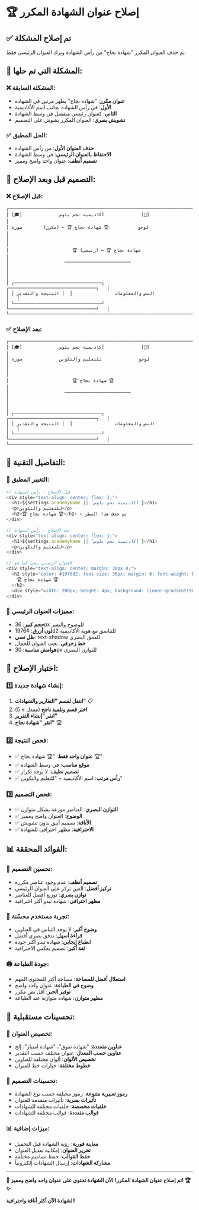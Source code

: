 # 🏆 إصلاح عنوان الشهادة المكرر

## ✅ تم إصلاح المشكلة

تم حذف العنوان المكرر "شهادة نجاح" من رأس الشهادة وترك العنوان الرئيسي فقط.

## 🎯 **المشكلة التي تم حلها:**

### ❌ **المشكلة السابقة:**
- **عنوان مكرر**: "شهادة نجاح" يظهر مرتين في الشهادة
- **الأول**: في رأس الشهادة بجانب اسم الأكاديمية
- **الثاني**: كعنوان رئيسي منفصل في وسط الشهادة
- **تشويش بصري**: العنوان المكرر يشوش على التصميم

### ✅ **الحل المطبق:**
- **حذف العنوان الأول**: من رأس الشهادة
- **الاحتفاظ بالعنوان الرئيسي**: في وسط الشهادة
- **تصميم أنظف**: عنوان واحد واضح ومميز

## 🎨 **التصميم قبل وبعد الإصلاح:**

### ❌ **قبل الإصلاح:**
```
┌─────────────────────────────────────────────────────────────────────────────┐
│ [🎓]              أكاديمية نجم بلوس              [📸]                      │
│ لوجو           🏆 شهادة نجاح 🏆 ← (مكرر)        صورة                       │
│                                                                             │
│                        🏆 شهادة نجاح 🏆 ← (رئيسي)                         │
│                     ─────────────────────────                              │
│                                                                             │
│ ┌─────────────────────────────────┐  ┌─────────────────────────────────┐   │
│ │ النص والمعلومات                │  │ النتيجة والتقدير              │   │
│ └─────────────────────────────────┘  └─────────────────────────────────┘   │
└─────────────────────────────────────────────────────────────────────────────┘
```

### ✅ **بعد الإصلاح:**
```
┌─────────────────────────────────────────────────────────────────────────────┐
│ [🎓]              أكاديمية نجم بلوس              [📸]                      │
│ لوجو              للتعليم والتكوين              صورة                       │
│                                                                             │
│                        🏆 شهادة نجاح 🏆                                    │
│                     ─────────────────────────                              │
│                                                                             │
│ ┌─────────────────────────────────┐  ┌─────────────────────────────────┐   │
│ │ النص والمعلومات                │  │ النتيجة والتقدير              │   │
│ └─────────────────────────────────┘  └─────────────────────────────────┘   │
└─────────────────────────────────────────────────────────────────────────────┘
```

## 🔧 **التفاصيل التقنية:**

### 📝 **التغيير المطبق:**
```javascript
// قبل الإصلاح - رأس الشهادة
<div style="text-align: center; flex: 1;">
  <h1>${settings.academyName || 'أكاديمية نجم بلوس'}</h1>
  <p>للتعليم والتكوين</p>
  <h2>🏆 شهادة نجاح 🏆</h2> ← تم حذف هذا السطر
</div>

// بعد الإصلاح - رأس الشهادة
<div style="text-align: center; flex: 1;">
  <h1>${settings.academyName || 'أكاديمية نجم بلوس'}</h1>
  <p>للتعليم والتكوين</p>
</div>

// العنوان الرئيسي يبقى كما هو
<div style="text-align: center; margin: 30px 0;">
  <h2 style="color: #1976d2; font-size: 36px; margin: 0; font-weight: bold;">
    🏆 شهادة نجاح 🏆
  </h2>
  <div style="width: 200px; height: 4px; background: linear-gradient(90deg, #1976d2, #42a5f5, #1976d2); margin: 15px auto;"></div>
</div>
```

### 🎨 **مميزات العنوان الرئيسي:**
- **حجم كبير**: 36px للوضوح والتميز
- **لون أزرق**: #1976d2 للتناسق مع هوية الأكاديمية
- **ظل نصي**: text-shadow للعمق البصري
- **خط زخرفي**: تحت العنوان للجمال
- **هوامش مناسبة**: 30px للتوازن البصري

## 🧪 **اختبار الإصلاح:**

### 1️⃣ **إنشاء شهادة جديدة:**
1. **انتقل لقسم "التقارير والشهادات"** 📋
2. **اختر قسم وتلميذ ناجح** (معدل ≥ 5)
3. **انقر "إنشاء التقرير"**
4. **انقر "شهادة نجاح"** 🏆

### 2️⃣ **فحص النتيجة:**
- ✅ **عنوان واحد فقط**: "🏆 شهادة نجاح 🏆"
- ✅ **موقع مناسب**: في وسط الشهادة
- ✅ **تصميم نظيف**: لا يوجد تكرار
- ✅ **رأس مرتب**: اسم الأكاديمية + "للتعليم والتكوين"

### 3️⃣ **فحص التصميم:**
- ✅ **التوازن البصري**: العناصر موزعة بشكل متوازن
- ✅ **الوضوح**: العنوان واضح ومميز
- ✅ **الأناقة**: تصميم أنيق بدون تشويش
- ✅ **الاحترافية**: مظهر احترافي للشهادة

## 📊 **الفوائد المحققة:**

### 🎨 **تحسين التصميم:**
- **تصميم أنظف**: عدم وجود عناصر مكررة
- **تركيز أفضل**: العين تركز على العنوان الرئيسي
- **توازن بصري**: توزيع أفضل للعناصر
- **مظهر احترافي**: شهادة تبدو أكثر احترافية

### 📱 **تجربة مستخدم محسّنة:**
- **وضوح أكبر**: لا يوجد التباس في العناوين
- **قراءة أسهل**: تدفق بصري أفضل
- **انطباع إيجابي**: شهادة تبدو أكثر جودة
- **ثقة أكبر**: تصميم يعكس الاحترافية

### 🖨️ **جودة الطباعة:**
- **استغلال أفضل للمساحة**: مساحة أكثر للمحتوى المهم
- **وضوح في الطباعة**: عنوان واحد واضح
- **توفير الحبر**: أقل نص مكرر
- **مظهر متوازن**: شهادة متوازنة عند الطباعة

## 🔮 **تحسينات مستقبلية:**

### 🎯 **تخصيص العنوان:**
- **عناوين متعددة**: "شهادة تفوق"، "شهادة امتياز"، إلخ
- **عناوين حسب المعدل**: عنوان مختلف حسب التقدير
- **تخصيص الألوان**: ألوان مختلفة للعناوين
- **خطوط مختلفة**: خيارات خط للعنوان

### 🎨 **تحسينات التصميم:**
- **رموز تعبيرية متنوعة**: رموز مختلفة حسب نوع الشهادة
- **تأثيرات بصرية**: تأثيرات متقدمة للعنوان
- **خلفيات مخصصة**: خلفيات مختلفة للشهادات
- **قوالب متعددة**: قوالب مختلفة للشهادات

### 📊 **ميزات إضافية:**
- **معاينة فورية**: رؤية الشهادة قبل التحميل
- **تحرير العنوان**: إمكانية تعديل العنوان
- **حفظ القوالب**: حفظ تصاميم مختلفة
- **مشاركة الشهادات**: إرسال الشهادات إلكترونياً

---

**🎉 تم إصلاح عنوان الشهادة المكرر! الآن الشهادة تحتوي على عنوان واحد واضح ومميز! 🏆✨**

**الشهادة الآن أكثر أناقة واحترافية!**
